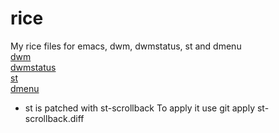 # rice
My rice files for emacs, dwm, dwmstatus, st and dmenu\
[dwm](https://dwm.suckless.org/ "dwm")\
[dwmstatus](https://github.com/kamiyaa/dwmstatus/ "dwmstatus")\
[st](https://st.suckless.org/ "st")\
[dmenu](https://tools.suckless.org/dmenu/ "dmenu")
* st is patched with st-scrollback
To apply it use git apply st-scrollback.diff
